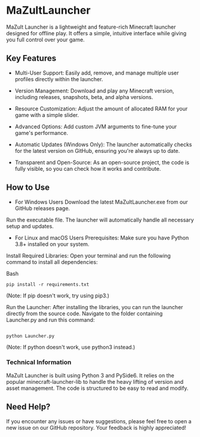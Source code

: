 # MaZultLauncher
MaZult Launcher is a lightweight and feature-rich Minecraft launcher designed for offline play. It offers a simple, intuitive interface while giving you full control over your game.

## Key Features
- Multi-User Support: Easily add, remove, and manage multiple user profiles directly within the launcher.

- Version Management: Download and play any Minecraft version, including releases, snapshots, beta, and alpha versions.

- Resource Customization: Adjust the amount of allocated RAM for your game with a simple slider.

- Advanced Options: Add custom JVM arguments to fine-tune your game's performance.

- Automatic Updates (Windows Only): The launcher automatically checks for the latest version on GitHub, ensuring you're always up to date.

- Transparent and Open-Source: As an open-source project, the code is fully visible, so you can check how it works and contribute.

## How to Use
- For Windows Users
Download the latest MaZultLauncher.exe from our GitHub releases page.

Run the executable file. The launcher will automatically handle all necessary setup and updates.

- For Linux and macOS Users
Prerequisites: Make sure you have Python 3.8+ installed on your system.

Install Required Libraries: Open your terminal and run the following command to install all dependencies:

Bash
```
pip install -r requirements.txt
```
(Note: If pip doesn't work, try using pip3.)

Run the Launcher: After installing the libraries, you can run the launcher directly from the source code. Navigate to the folder containing Launcher.py and run this command:

```

python Launcher.py
```
(Note: If python doesn't work, use python3 instead.)

### Technical Information
MaZult Launcher is built using Python 3 and PySide6. It relies on the popular minecraft-launcher-lib to handle the heavy lifting of version and asset management. The code is structured to be easy to read and modify.

## Need Help?
If you encounter any issues or have suggestions, please feel free to open a new issue on our GitHub repository. Your feedback is highly appreciated!
